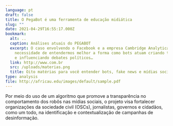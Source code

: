 ```yaml
---
language: pt
draft: false
title: O PegaBot é uma ferramenta de educação midiática
slug: ""
date: 2021-04-29T16:55:17.000Z
bookmark:
  alt: ..
  caption: Análises atuais do PEGABOT
  excerpt: O caso envolvendo o Facebook e a empresa Cambridge Analytica mostrou a
    necessidade de entendermos melhor a forma como bots atuam criando tendências
    e influenciando debates políticos…
  link: http://www.com.br
  src: /uploads/materias.png
  title: Oito matérias para você entender bots, fake news e mídias sociais
type: analysis
file: http://africau.edu/images/default/sample.pdf
---
```

Por meio do uso de um algoritmo que promove a transparência no comportamento dos robôs nas mídias sociais, o projeto visa fortalecer organizações da sociedade civil (OSCs), jornalistas, governos e cidadãos, como um todo, na identificação e contextualização de campanhas de desinformação.